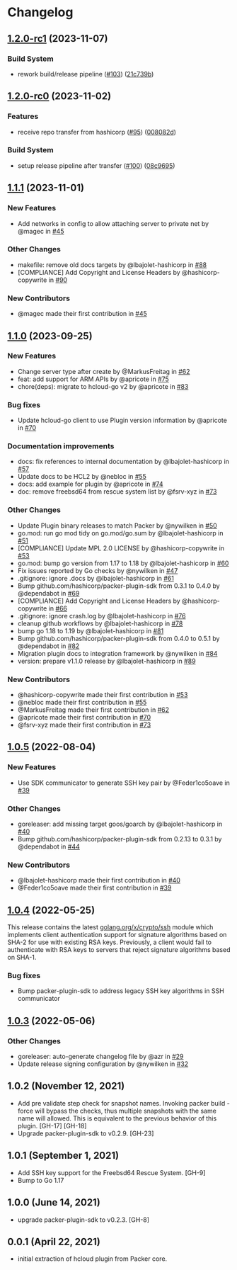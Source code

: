 # Changelog

## [1.2.0-rc1](https://github.com/hetznercloud/packer-plugin-hcloud/compare/v1.2.0-rc0...v1.2.0-rc1) (2023-11-07)


### Build System

* rework build/release pipeline ([#103](https://github.com/hetznercloud/packer-plugin-hcloud/issues/103)) ([21c739b](https://github.com/hetznercloud/packer-plugin-hcloud/commit/21c739bb284377a13402cf47d1d720f0be00147b))

## [1.2.0-rc0](https://github.com/hetznercloud/packer-plugin-hcloud/compare/v1.1.1...v1.2.0-rc0) (2023-11-02)


### Features

* receive repo transfer from hashicorp ([#95](https://github.com/hetznercloud/packer-plugin-hcloud/issues/95)) ([008082d](https://github.com/hetznercloud/packer-plugin-hcloud/commit/008082da523385a0ccc0956f594be33c3034eaf5))


### Build System

* setup release pipeline after transfer ([#100](https://github.com/hetznercloud/packer-plugin-hcloud/issues/100)) ([08c9695](https://github.com/hetznercloud/packer-plugin-hcloud/commit/08c96954b8fc451c363479d50854a78bb7052109))

## [1.1.1](https://github.com/hetznercloud/packer-plugin-hcloud/compare/v1.1.0...v1.1.1) (2023-11-01)

### New Features

- Add networks in config to allow attaching server to private net by @magec in [#45](https://github.com/hetznercloud/packer-plugin-hcloud/pull/45)

### Other Changes

- makefile: remove old docs targets by @lbajolet-hashicorp in [#88](https://github.com/hetznercloud/packer-plugin-hcloud/pull/88)
- [COMPLIANCE] Add Copyright and License Headers by @hashicorp-copywrite in [#90](https://github.com/hetznercloud/packer-plugin-hcloud/pull/90)

### New Contributors

- @magec made their first contribution in [#45](https://github.com/hetznercloud/packer-plugin-hcloud/pull/45)

## [1.1.0](https://github.com/hetznercloud/packer-plugin-hcloud/compare/v1.0.5...v1.1.0) (2023-09-25)

### New Features

- Change server type after create by @MarkusFreitag in [#62](https://github.com/hetznercloud/packer-plugin-hcloud/pull/62)
- feat: add support for ARM APIs by @apricote in [#75](https://github.com/hetznercloud/packer-plugin-hcloud/pull/75)
- chore(deps): migrate to hcloud-go v2 by @apricote in [#83](https://github.com/hetznercloud/packer-plugin-hcloud/pull/83)

### Bug fixes

- Update hcloud-go client to use Plugin version information by @apricote in [#70](https://github.com/hetznercloud/packer-plugin-hcloud/pull/70)

### Documentation improvements

- docs: fix references to internal documentation by @lbajolet-hashicorp in [#57](https://github.com/hetznercloud/packer-plugin-hcloud/pull/57)
- Update docs to be HCL2 by @nebloc in [#55](https://github.com/hetznercloud/packer-plugin-hcloud/pull/55)
- docs: add example for plugin by @apricote in [#74](https://github.com/hetznercloud/packer-plugin-hcloud/pull/74)
- doc: remove freebsd64 from rescue system list by @fsrv-xyz in [#73](https://github.com/hetznercloud/packer-plugin-hcloud/pull/73)

### Other Changes

- Update Plugin binary releases to match Packer by @nywilken in [#50](https://github.com/hetznercloud/packer-plugin-hcloud/pull/50)
- go.mod: run go mod tidy on go.mod/go.sum by @lbajolet-hashicorp in [#51](https://github.com/hetznercloud/packer-plugin-hcloud/pull/51)
- [COMPLIANCE] Update MPL 2.0 LICENSE by @hashicorp-copywrite in [#53](https://github.com/hetznercloud/packer-plugin-hcloud/pull/53)
- go.mod: bump go version from 1.17 to 1.18 by @lbajolet-hashicorp in [#60](https://github.com/hetznercloud/packer-plugin-hcloud/pull/60)
- Fix issues reported by Go checks by @nywilken in [#47](https://github.com/hetznercloud/packer-plugin-hcloud/pull/47)
- .gitignore: ignore .docs by @lbajolet-hashicorp in [#61](https://github.com/hetznercloud/packer-plugin-hcloud/pull/61)
- Bump github.com/hashicorp/packer-plugin-sdk from 0.3.1 to 0.4.0 by @dependabot in [#69](https://github.com/hetznercloud/packer-plugin-hcloud/pull/69)
- [COMPLIANCE] Add Copyright and License Headers by @hashicorp-copywrite in [#66](https://github.com/hetznercloud/packer-plugin-hcloud/pull/66)
- .gitignore: ignore crash.log by @lbajolet-hashicorp in [#76](https://github.com/hetznercloud/packer-plugin-hcloud/pull/76)
- cleanup github workflows by @lbajolet-hashicorp in [#78](https://github.com/hetznercloud/packer-plugin-hcloud/pull/78)
- bump go 1.18 to 1.19 by @lbajolet-hashicorp in [#81](https://github.com/hetznercloud/packer-plugin-hcloud/pull/81)
- Bump github.com/hashicorp/packer-plugin-sdk from 0.4.0 to 0.5.1 by @dependabot in [#82](https://github.com/hetznercloud/packer-plugin-hcloud/pull/82)
- Migration plugin docs to integration framework by @nywilken in [#84](https://github.com/hetznercloud/packer-plugin-hcloud/pull/84)
- version: prepare v1.1.0 release by @lbajolet-hashicorp in [#89](https://github.com/hetznercloud/packer-plugin-hcloud/pull/89)

### New Contributors

- @hashicorp-copywrite made their first contribution in [#53](https://github.com/hetznercloud/packer-plugin-hcloud/pull/53)
- @nebloc made their first contribution in [#55](https://github.com/hetznercloud/packer-plugin-hcloud/pull/55)
- @MarkusFreitag made their first contribution in [#62](https://github.com/hetznercloud/packer-plugin-hcloud/pull/62)
- @apricote made their first contribution in [#70](https://github.com/hetznercloud/packer-plugin-hcloud/pull/70)
- @fsrv-xyz made their first contribution in [#73](https://github.com/hetznercloud/packer-plugin-hcloud/pull/73)

## [1.0.5](https://github.com/hetznercloud/packer-plugin-hcloud/compare/v1.0.4...v1.0.5) (2022-08-04)

### New Features

- Use SDK communicator to generate SSH key pair by @Feder1co5oave in [#39](https://github.com/hetznercloud/packer-plugin-hcloud/pull/39)

### Other Changes

- goreleaser: add missing target goos/goarch by @lbajolet-hashicorp in [#40](https://github.com/hetznercloud/packer-plugin-hcloud/pull/40)
- Bump github.com/hashicorp/packer-plugin-sdk from 0.2.13 to 0.3.1 by @dependabot in [#44](https://github.com/hetznercloud/packer-plugin-hcloud/pull/44)

### New Contributors

- @lbajolet-hashicorp made their first contribution in [#40](https://github.com/hetznercloud/packer-plugin-hcloud/pull/40)
- @Feder1co5oave made their first contribution in [#39](https://github.com/hetznercloud/packer-plugin-hcloud/pull/39)

## [1.0.4](https://github.com/hetznercloud/packer-plugin-hcloud/compare/v1.0.3...v1.0.4) (2022-05-25)

This release contains the latest [golang.org/x/crypto/ssh](http://golang.org/x/crypto/ssh) module which implements client authentication support for signature algorithms based on SHA-2 for use with existing RSA keys. Previously, a client would fail to authenticate with RSA keys to servers that reject signature algorithms based on SHA-1.

### Bug fixes

- Bump packer-plugin-sdk to address legacy SSH key algorithms in SSH communicator

## [1.0.3](https://github.com/hetznercloud/packer-plugin-hcloud/compare/v1.0.2...v1.0.3) (2022-05-06)

### Other Changes

- goreleaser: auto-generate changelog file by @azr in [#29](https://github.com/hetznercloud/packer-plugin-hcloud/pull/29)
- Update release signing configuration by @nywilken in [#32](https://github.com/hetznercloud/packer-plugin-hcloud/pull/32)

## 1.0.2 (November 12, 2021)

- Add pre validate step check for snapshot names. Invoking packer build -force will bypass the checks, thus multiple snapshots with the same name will allowed. This is equivalent to the previous behavior of this plugin. [GH-17] [GH-18]
- Upgrade packer-plugin-sdk to v0.2.9. [GH-23]

## 1.0.1 (September 1, 2021)

- Add SSH key support for the Freebsd64 Rescue System. [GH-9]
- Bump to Go 1.17

## 1.0.0 (June 14, 2021)

- upgrade packer-plugin-sdk to v0.2.3. [GH-8]

## 0.0.1 (April 22, 2021)

- initial extraction of hcloud plugin from Packer core.

